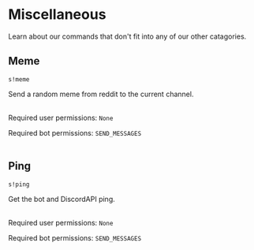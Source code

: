 # Miscellaneous

Learn about our commands that don't fit into any of our other catagories.

## Meme

``s!meme``

Send a random meme from reddit to the current channel.
<br/><br/>

Required user permissions: ``None``

Required bot permissions: ``SEND_MESSAGES``
<br/><br/>

## Ping

``s!ping``

Get the bot and DiscordAPI ping.
<br/><br/>

Required user permissions: ``None``

Required bot permissions: ``SEND_MESSAGES``

<br/><br/>
